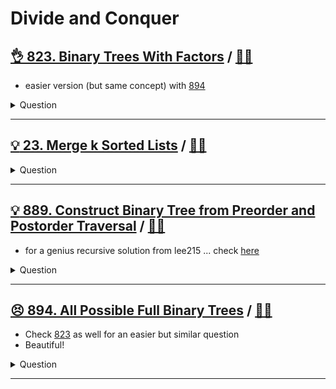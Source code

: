# Divide and Conquer

## [:ok_hand: 823. Binary Trees With Factors](https://leetcode.com/problems/binary-trees-with-factors) / [:man_technologist:](btree_with_factors.h)

- easier version (but same concept) with [894](#bulbbulb-894-all-possible-full-binary-trees-dart)

<details><summary markdown="span">Question</summary>

```markdown
Given an array of unique integers, `arr`,
where each integer `arr[i]` is strictly greater than 1.

- We make a binary tree using these integers,
and each number may be used for **any number of times.**

- Each non-leaf node's value should be equal to the product of the values of its children.

- Return the number of binary trees we can make.
- The answer may be too large so return the answer modulo 10^9 + 7.

Input: arr = [2,4,5,10]
Output: 7

Explanation:
- We can make these trees:
- [2], [4], [5], [10], [4, 2, 2], [10, 2, 5], [10, 5, 2].
```

</details>

------------------------------------------------------------------------------

## [:bulb: 23. Merge k Sorted Lists](https://leetcode.com/problems/merge-k-sorted-lists/) / [:man_technologist:](merge_k_sorted_lists.h)

<details><summary markdown="span">Question</summary>

```markdown
You are given an array of k linked-lists lists,
each linked-list is sorted in ascending order.

Merge all the linked-lists into one sorted linked-list and return it.
```

</details>

------------------------------------------------------------------------------

## [:bulb: 889. Construct Binary Tree from Preorder and Postorder Traversal](https://leetcode.com/problems/construct-binary-tree-from-preorder-and-postorder-traversal/) / [:man_technologist:](btree_from_pre_post.h)

- for a genius recursive solution from lee215 ... check [here](../recursion/btree_from_pre_post_recursion.h)

<details><summary markdown="span">Question</summary>

```markdown
Given two integer arrays, preorder and postorder where
- preorder is the preorder traversal of a binary tree of distinct values and
- postorder is the postorder traversal of the same tree,

reconstruct and return the binary tree.
If there exist multiple answers, you can return any of them.

Input: preorder = [1,2,4,5,3,6,7],
       postorder = [4,5,2,6,7,3,1]
Output: [1,2,3,4,5,6,7]

           1
         2    3
        4 5  6 7
```

</details>

------------------------------------------------------------------------------

## [:persevere: 894. All Possible Full Binary Trees](https://leetcode.com/problems/all-possible-full-binary-trees/) / [:man_technologist:](all_full_btree.h)

- Check [823](#ok_hand-823-binary-trees-with-factors-dart) as well for an easier but similar question
- Beautiful!

<details><summary markdown="span">Question</summary>

```markdown
Given an integer n, return a list of all possible full binary trees with n nodes.
- Each node of each tree in the answer must have Node.val == 0.
- Each element of the answer is the root node of one possible tree.
- You may return the final list of trees in any order.

- A full binary tree is a binary tree where each node has exactly 0 or 2 children.
```

</details>

------------------------------------------------------------------------------
